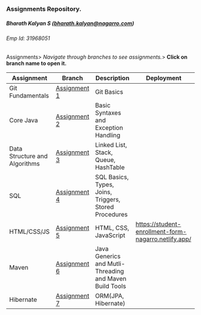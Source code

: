 ### Assignments Repository.

##### Bharath Kalyan S (bharath.kalyan@nagarro.com)

###### Emp Id: 31968051

Assignments> *Navigate through branches to see assignments.*> __Click on branch name to open it.__

| Assignment                    | Branch                                                                                                                  | Description                                             | Deployment |
|-------------------------------|-------------------------------------------------------------------------------------------------------------------------|---------------------------------------------------------| ----------- |
| Git Fundamentals              | [Assignment 1](https://git.nagarro.com/GITG00641/Java/bharath-kalyan-s/tree/Assignment-1-Git-Fundamentals)              | Git Basics                                              | |
| Core Java                     | [Assignment 2](https://git.nagarro.com/GITG00641/Java/bharath-kalyan-s/tree/Assignment-2-Core-Java-Assignment)          | Basic Syntaxes and Exception Handling                   | |
| Data Structure and Algorithms | [Assignment 3](https://git.nagarro.com/GITG00641/Java/bharath-kalyan-s/tree/Assignment-3-DataStructures-and-Algorithms) | Linked List, Stack, Queue, HashTable                    | |
| SQL                           | [Assignment 4](https://git.nagarro.com/GITG00641/Java/bharath-kalyan-s/tree/Assignment-4-SQL)                           | SQL Basics, Types, Joins, Triggers, Stored Procedures   | |
| HTML/CSS/JS                   | [Assignment 5](https://git.nagarro.com/GITG00641/Java/bharath-kalyan-s/tree/Assignment-5-HTMLCSSJS)                     | HTML, CSS, JavaScript                                   |https://student-enrollment-form-nagarro.netlify.app/ |
| Maven                         | [Assignment 6](https://git.nagarro.com/GITG00641/Java/bharath-kalyan-s/tree/Assignment-6-Maven)                     | Java Generics and Mutli-Threading and Maven Build Tools | |
| Hibernate                         | [Assignment 7](https://git.nagarro.com/GITG00641/Java/bharath-kalyan-s/tree/Assignment-7-Hibernate)                     | ORM(JPA, Hibernate) | |


